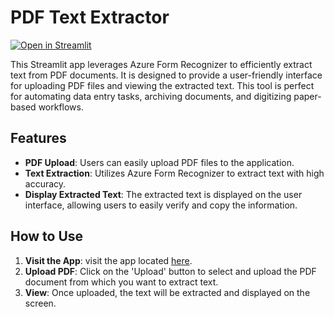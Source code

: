# PDF Text Extractor

[![Open in Streamlit](https://static.streamlit.io/badges/streamlit_badge_black_white.svg)](https://ocr-application.streamlit.app/)

This Streamlit app leverages Azure Form Recognizer to efficiently extract text from PDF documents. It is designed to provide a user-friendly interface for uploading PDF files and viewing the extracted text. This tool is perfect for automating data entry tasks, archiving documents, and digitizing paper-based workflows.

## Features

- **PDF Upload**: Users can easily upload PDF files to the application.
- **Text Extraction**: Utilizes Azure Form Recognizer to extract text with high accuracy.
- **Display Extracted Text**: The extracted text is displayed on the user interface, allowing users to easily verify and copy the information.

## How to Use

1. **Visit the App**: visit the app located [here](https://ocr-application.streamlit.app/).
2. **Upload PDF**: Click on the 'Upload' button to select and upload the PDF document from which you want to extract text.
3. **View**: Once uploaded, the text will be extracted and displayed on the screen. 
